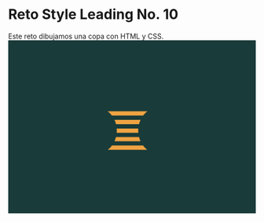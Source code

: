 # Reto Style Leading No. 10
Este reto dibujamos una copa con HTML y CSS.
![la copa](./resultado_final.png)